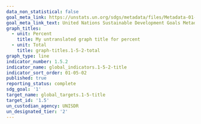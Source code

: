 ```yaml
---
data_non_statistical: false
goal_meta_link: https://unstats.un.org/sdgs/metadata/files/Metadata-01-05-02.pdf
goal_meta_link_text: United Nations Sustainable Development Goals Metadata (pdf 894kB)
graph_titles:
  - unit: Percent
    title: My untranslated graph title for percent
  - unit: Total
    title: graph-titles.1-5-2-total
graph_type: line
indicator_number: 1.5.2
indicator_name: global_indicators.1-5-2-title
indicator_sort_order: 01-05-02
published: true
reporting_status: complete
sdg_goal: '1'
target_name: global_targets.1-5-title
target_id: '1.5'
un_custodian_agency: UNISDR
un_designated_tier: '2'
---
```

